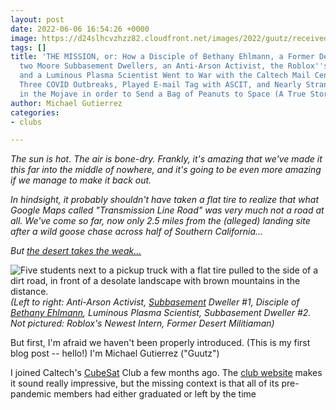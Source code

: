 ```yaml
---
layout: post
date: 2022-06-06 16:54:26 +0000
image: https://d24slhcvzhzz82.cloudfront.net/images/2022/guutz/received_565903071542655.jpeg
tags: []
title: 'THE MISSION, or: How a Disciple of Bethany Ehlmann, a Former Desert Militiaman,
  two Moore Subbasement Dwellers, an Anti-Arson Activist, the Roblox''s Newest Intern,
  and a Luminous Plasma Scientist Went to War with the Caltech Mail Center, Survived
  Three COVID Outbreaks, Played E-mail Tag with ASCIT, and Nearly Stranded Themselves
  in the Mojave in order to Send a Bag of Peanuts to Space (A True Story).'
author: Michael Gutierrez
categories:
- clubs

---
```

_The sun is hot. The air is bone-dry. Frankly, it's amazing that we've made it this far into the middle of nowhere, and it's going to be even more amazing if we manage to make it back out._

_In hindsight, it probably shouldn't have taken a flat tire to realize that what Google Maps called "Transmission Line Road" was very much not a road at all. We've come so far, now only 2.5 miles from the (alleged) landing site after a wild goose chase across half of Southern California..._

_But_ [_the desert takes the weak..._](https://twitter.com/secretsofdune/status/1425866472354631683)

![Five students next to a pickup truck with a flat tire pulled to the side of a dirt road, in front of a desolate landscape with brown mountains in the distance.](https://d24slhcvzhzz82.cloudfront.net/images/2022/guutz/received_565903071542655.jpeg "The desert takes the weak.")_(Left to right: Anti-Arson Activist,_ [_Subbasement_](https://www.caltech.edu/about/news/nanofabrication-courses-axel-scherer-aph150) _Dweller #1, Disciple of_ [_Bethany Ehlmann_](http://www.ehlmann.caltech.edu/index.html)_, Luminous Plasma Scientist, Subbasement Dweller #2. Not pictured: Roblox's Newest Intern, Former Desert Militiaman)_

But first, I'm afraid we haven't been properly introduced. (This is my first blog post -- hello!) I'm Michael Gutierrez ("Guutz")

I joined Caltech's [CubeSat](https://www.nasa.gov/directorates/heo/home/CubeSats_initiative) Club a few months ago. The [club website](https://smallsats.caltech.edu/) makes it sound really impressive, but the missing context is that all of its pre-pandemic members had either graduated or left by the time